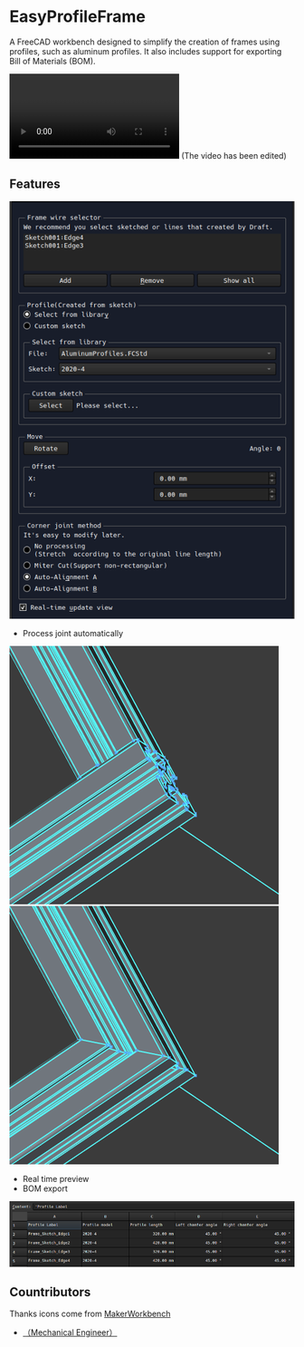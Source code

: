 # EasyProfileFrame
A FreeCAD workbench designed to simplify the creation of frames using profiles, such as aluminum profiles. It also includes support for exporting Bill of Materials (BOM).

<video controls>
  <source src="./docs/vid.mp4" type="video/mp4">
  <source src="https://github.com/ovo-Tim/EasyProfileFrame/raw/refs/heads/main/docs/vid.mp4" type="video/mp4">
</video>
(The video has been edited)

## Features
![](./docs/panel.png)
- Process joint automatically

![](./docs/align.png)
![](./docs/miterCut.png)

- Real time preview
- BOM export

![](./docs/bom.png)

## Countributors
Thanks icons come from [MakerWorkbench](https://github.com/URJCMakerGroup/MakerWorkbench)
- [（Mechanical Engineer）]()